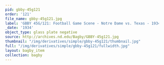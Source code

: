 ```yaml
---
pid: gbby-45g121
order: '121'
file_name: gbby-45g121.jpg
label: 'GBBY 45G/121: Football Game Scene - Notre Dame vs. Texas - 1934'
_date: '1934'
object_type: glass plate negative
source: http://archives.nd.edu/Bagby/GBBY-45g121.jpg
thumbnail: "/img/derivatives/simple/gbby-45g121/thumbnail.jpg"
full: "/img/derivatives/simple/gbby-45g121/fullwidth.jpg"
layout: bagby_item
collection: bagby
---
```

